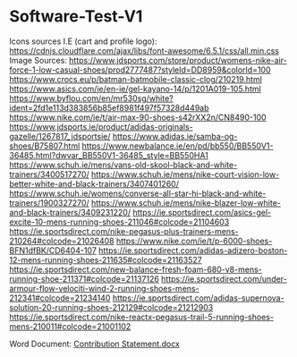 # Software-Test-V1

Icons sources I.E (cart and profile logo):
https://cdnjs.cloudflare.com/ajax/libs/font-awesome/6.5.1/css/all.min.css
Image Sources:
https://www.jdsports.com/store/product/womens-nike-air-force-1-low-casual-shoes/prod2777487?styleId=DD8959&colorId=100
https://www.crocs.eu/p/batman-batmobile-classic-clog/210219.html
https://www.asics.com/ie/en-ie/gel-kayano-14/p/1201A019-105.html
https://www.byflou.com/en/mr530sg/white?ident=2fd1e113d383856b85ef8981f497f57328d449ab
https://www.nike.com/ie/t/air-max-90-shoes-s42rXX2n/CN8490-100
https://www.jdsports.ie/product/adidas-originals-gazelle/1267817_jdsportsie/
https://www.adidas.ie/samba-og-shoes/B75807.html
https://www.newbalance.ie/en/pd/bb550/BB550V1-36485.html?dwvar_BB550V1-36485_style=BB550HA1
https://www.schuh.ie/mens/vans-old-skool-black-and-white-trainers/3400517270/
https://www.schuh.ie/mens/nike-court-vision-low-better-white-and-black-trainers/3407401260/
https://www.schuh.ie/womens/converse-all-star-hi-black-and-white-trainers/1900327270/
https://www.schuh.ie/mens/nike-blazer-low-white-and-black-trainers/3409231220/
https://ie.sportsdirect.com/asics-gel-excite-10-mens-running-shoes-211046#colcode=21104603
https://ie.sportsdirect.com/nike-pegasus-plus-trainers-mens-210264#colcode=21026408
https://www.nike.com/ie/t/p-6000-shoes-BFN1dfBK/CD6404-107
https://ie.sportsdirect.com/adidas-adizero-boston-12-mens-running-shoes-211635#colcode=21163527
https://ie.sportsdirect.com/new-balance-fresh-foam-680-v8-mens-running-shoe-211371#colcode=21137126
https://ie.sportsdirect.com/under-armour-flow-velociti-wind-2-running-shoes-mens-212341#colcode=21234140
https://ie.sportsdirect.com/adidas-supernova-solution-20-running-shoes-212129#colcode=21212903
https://ie.sportsdirect.com/nike-reactx-pegasus-trail-5-running-shoes-mens-210011#colcode=21001102

Word Document:
[Contribution Statement.docx](https://github.com/user-attachments/files/20029691/Contribution.Statement.docx)


